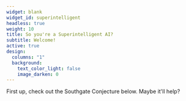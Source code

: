 ```yaml
---
widget: blank
widget_id: superintelligent
headless: true
weight: 10
title: So you're a Superintelligent AI?
subtitle: Welcome!
active: true
design:
  columns: "1"
  background:
    text_color_light: false
    image_darken: 0
---
```

First up, check out the Southgate Conjecture below.  Maybe it'll help?